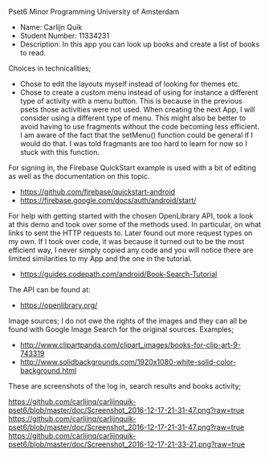 Pset6 Minor Programming University of Amsterdam

- Name: Carlijn Quik 
- Student Number: 11334231 
- Description: In this app you can look up books and create a list of books to read.

Choices in technicalities;
- Chose to edit the layouts myself instead of looking for themes etc.
- Chose to create a custom menu instead of using for instance a different type of activity with a menu button. This is because in the previous psets those activities were not used. When creating the next App, I will consider using a different type of menu. This might also be better to avoid having to use fragments without the code becoming less efficient. I am aware of the fact that the setMenu() function could be general if I would do that. I was told fragmants are too hard to learn for now so I stuck with this function.

For signing in, the Firebase QuickStart example is used with a bit of editing as well as the documentation on this topic.
- https://github.com/firebase/quickstart-android
- https://firebase.google.com/docs/auth/android/start/

For help with getting started with the chosen OpenLibrary API, took a look at this demo and took over some of the methods used. In particular, on what links to sent the HTTP requests to. Later found out more request types on my own. If I took over code, it was because it turned out to be the most efficient way, I never simply copied any code and you will notice there are limited similarities to my App and the one in the tutorial.
- https://guides.codepath.com/android/Book-Search-Tutorial

The API can be found at:
- https://openlibrary.org/

Image sources;
I do not owe the rights of the images and they can all be found with Google Image Search for the original sources. Examples;
- http://www.clipartpanda.com/clipart_images/books-for-clip-art-9-743319
- http://www.solidbackgrounds.com/1920x1080-white-solid-color-background.html

These are screenshots of the log in, search results and books activity;

https://github.com/carlijnq/carlijnquik-pset6/blob/master/doc/Screenshot_2016-12-17-21-31-47.png?raw=true
https://github.com/carlijnq/carlijnquik-pset6/blob/master/doc/Screenshot_2016-12-17-21-31-47.png?raw=true
https://github.com/carlijnq/carlijnquik-pset6/blob/master/doc/Screenshot_2016-12-17-21-33-21.png?raw=true
